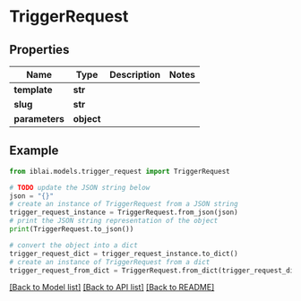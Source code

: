 # TriggerRequest


## Properties

Name | Type | Description | Notes
------------ | ------------- | ------------- | -------------
**template** | **str** |  | 
**slug** | **str** |  | 
**parameters** | **object** |  | 

## Example

```python
from iblai.models.trigger_request import TriggerRequest

# TODO update the JSON string below
json = "{}"
# create an instance of TriggerRequest from a JSON string
trigger_request_instance = TriggerRequest.from_json(json)
# print the JSON string representation of the object
print(TriggerRequest.to_json())

# convert the object into a dict
trigger_request_dict = trigger_request_instance.to_dict()
# create an instance of TriggerRequest from a dict
trigger_request_from_dict = TriggerRequest.from_dict(trigger_request_dict)
```
[[Back to Model list]](../README.md#documentation-for-models) [[Back to API list]](../README.md#documentation-for-api-endpoints) [[Back to README]](../README.md)


